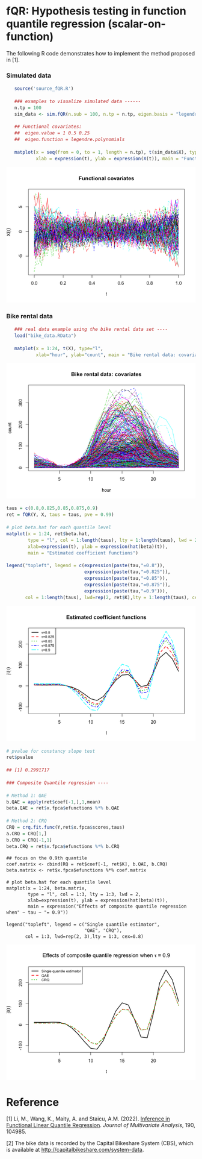  # fQR: Hypothesis testing in function quantile regression (scalar-on-function)   

 The following R code demonstrates how to implement the method proposed in [1]. 
 
 ### Simulated data 
 
 ```R
    source('source_fQR.R')
    
    ### examples to visualize simulated data ------
    n.tp = 100
    sim_data <- sim.fQR(n.sub = 100, n.tp = n.tp, eigen.basis = "legendre.polynomials")
    
    ## Functional covariates: 
    ##  eigen.value = 1 0.5 0.25 
    ##  eigen.function = legendre.polynomials
    
    matplot(x = seq(from = 0, to = 1, length = n.tp), t(sim_data$X), type="l", 
            xlab = expression(t), ylab = expression(X(t)), main = "Functional covariates")
 ```
![](example_files/figure-markdown_strict/unnamed-chunk-1-1.png)

### Bike rental data 

 ```R
    ### real data example using the bike rental data set ----
    load("bike_data.RData")
    
    matplot(x = 1:24, t(X), type="l", 
            xlab="hour", ylab="count", main = "Bike rental data: covariates")
 ```
    
![](example_files/figure-markdown_strict/unnamed-chunk-1-2.png)

```R
taus = c(0.8,0.825,0.85,0.875,0.9)
ret = fQR(Y, X, taus = taus, pve = 0.99)

# plot beta.hat for each quantile level 
matplot(x = 1:24, ret$beta.hat, 
        type = "l", col = 1:length(taus), lty = 1:length(taus), lwd = 2,
        xlab=expression(t), ylab = expression(hat(beta)(t)), 
        main = "Estimated coefficient functions")

legend("topleft", legend = c(expression(paste(tau,"=0.8")),
                             expression(paste(tau,"=0.825")),
                             expression(paste(tau,"=0.85")),
                             expression(paste(tau,"=0.875")),
                             expression(paste(tau,"=0.9"))), 
       col = 1:length(taus), lwd=rep(2, ret$K),lty = 1:length(taus), cex=0.8)
```

![](example_files/figure-markdown_strict/unnamed-chunk-1-3.png)

```R
# pvalue for constancy slope test 
ret$pvalue

## [1] 0.2991717

### Composite Quantile regression ---- 

# Method 1: QAE
b.QAE = apply(ret$coef[-1,],1,mean)  
beta.QAE = ret$x.fpca$efunctions %*% b.QAE

# Method 2: CRQ 
CRQ = crq.fit.func(Y,ret$x.fpca$scores,taus)
a.CRQ = CRQ[1,]
b.CRQ = CRQ[-1,1]
beta.CRQ = ret$x.fpca$efunctions %*% b.CRQ
```


    ## focus on the 0.9th quantile 
    coef.matrix <- cbind(RQ = ret$coef[-1, ret$K], b.QAE, b.CRQ)
    beta.matrix <- ret$x.fpca$efunctions %*% coef.matrix
    
    # plot beta.hat for each quantile level 
    matplot(x = 1:24, beta.matrix, 
            type = "l", col = 1:3, lty = 1:3, lwd = 2,
            xlab=expression(t), ylab = expression(hat(beta)(t)), 
            main = expression("Effects of composite quantile regression when" ~ tau ~ "= 0.9"))
    
    legend("topleft", legend = c("Single quantile estimator", 
                                 "QAE", "CRQ"), 
           col = 1:3, lwd=rep(2, 3),lty = 1:3, cex=0.8)

![](example_files/figure-markdown_strict/unnamed-chunk-1-4.png)


# Reference

[1] Li, M., Wang, K., Maity, A. and Staicu, A.M. (2022). [Inference in Functional Linear Quantile Regression](https://doi.org/10.1016/j.jmva.2022.104985). *Journal of Multivariate Analysis*, 190, 104985.

[2] The bike data is recorded by the Capital Bikeshare System (CBS), which is available at http://capitalbikeshare.com/system-data.



[arxiv]: https://arxiv.org/abs/1602.08793
